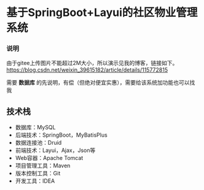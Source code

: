 # 基于SpringBoot+Layui的社区物业管理系统

### 说明
由于gitee上传图片不能超过2M大小，所以演示见我的博客，链接如下。
https://blog.csdn.net/weixin_39615182/article/details/115772815

需要 **数据库** 的先说明，有偿（但绝对便宜实惠），需要给该系统加功能也可以找我

## 技术栈

- 数据库：MySQL
- 后端技术：SpringBoot，MyBatisPlus
- 数据连接池：Druid
- 前端技术：Layui，Ajax，Json等
- Web容器：Apache Tomcat
- 项目管理工具：Maven
- 版本控制工具：Git
- 开发工具：IDEA

